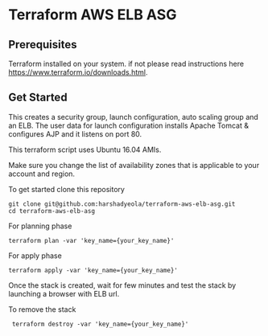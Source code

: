 # Terraform AWS ELB ASG

## Prerequisites
Terraform installed on your system. if not please read instructions here https://www.terraform.io/downloads.html.


## Get Started

This creates a security group, launch configuration, auto scaling group and an ELB. The user data for launch configuration installs Apache Tomcat & configures AJP and it listens on port 80.

This terraform script uses Ubuntu 16.04 AMIs.

Make sure you change the list of availability zones that is applicable to your account and region.

To get started clone this repository

```
git clone git@github.com:harshadyeola/terraform-aws-elb-asg.git
cd terraform-aws-elb-asg
```


For planning phase

```
terraform plan -var 'key_name={your_key_name}'
```

For apply phase

```
terraform apply -var 'key_name={your_key_name}'
```
Once the stack is created, wait for few minutes and test the stack by launching a browser with ELB url.

To remove the stack

```
 terraform destroy -var 'key_name={your_key_name}'
```
